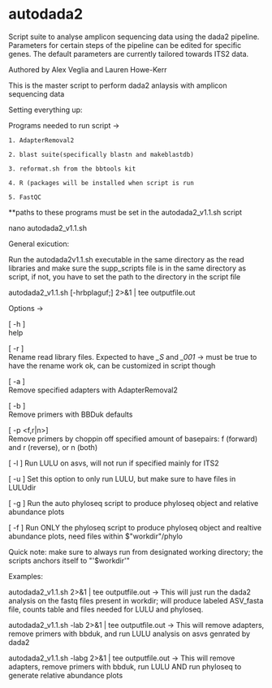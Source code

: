 # autodada2
Script suite to analyse amplicon sequencing data using the dada2 pipeline. Parameters for certain steps of the pipeline can be edited for specific genes. The default parameters are currently tailored towards ITS2 data.

Authored by Alex Veglia and Lauren Howe-Kerr

This is the master script to perform dada2 anlaysis with amplicon sequencing data

Setting everything up:

Programs needed to run script ->

	1. AdapterRemoval2
	
	2. blast suite(specifically blastn and makeblastdb)
	
	3. reformat.sh from the bbtools kit
	
	4. R (packages will be installed when script is run
	
	5. FastQC

**paths to these programs must be set in the autodada2_v1.1.sh script 

nano autodada2_v1.1.sh 

General exicution:

Run the autodada2v1.1.sh executable in the same directory as the read libraries and make sure the supp_scripts file is in the same directory as script, if not, you have to set the path to the directory in the script file 

autodada2_v1.1.sh [-hrbplaguf;] 2>&1 | tee outputfile.out

Options ->

   [ -h ]           		
   help
   
   [ -r ]           		
   Rename read library files. Expected to have *_S* and *_001* -> must be true to have the rename work ok, can be    customized in script though
   
   [ -a ]                      
   Remove specified adapters with AdapterRemoval2
   
   [ -b ]           		
   Remove primers with BBDuk defaults
   
   [ -p <f,r|n>]    		
   Remove primers by choppin off specified amount of basepairs: f (forward) and r (reverse), or n (both)
   
   [ -l ]
   Run LULU on asvs, will not run if specified mainly for ITS2
   
   [ -u ]
   Set this option to only run LULU, but make sure to have files in LULUdir
   
   [ -g ]
   Run the auto phyloseq script to produce phyloseq object and relative abundance plots
   
   [ -f ]
   Run ONLY the phyloseq script to produce phyloseq object and realtive abundance plots, need files within $"workdir"/phylo

Quick note: make sure to always run from designated working directory; the scripts anchors itself to "'$workdir'"
  

Examples:

autodada2_v1.1.sh 2>&1 | tee outputfile.out   -> This will just run the dada2 analysis on the fastq files present in workdir; will produce labeled ASV_fasta file, counts table and files needed for LULU and phyloseq.

autodada2_v1.1.sh -lab 2>&1 | tee outputfile.out  -> This will remove adapters, remove primers with bbduk, and run LULU analysis on asvs genrated by dada2

autodada2_v1.1.sh -labg 2>&1 | tee outputfile.out  -> This will remove adapters, remove primers with bbduk, run LULU AND run phyloseq to generate relative abundance plots

